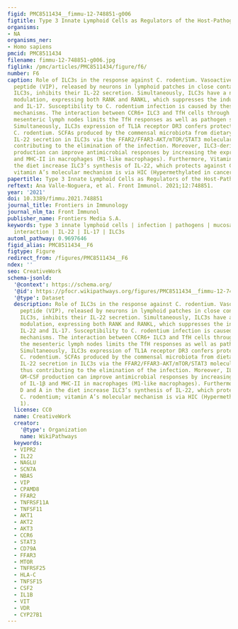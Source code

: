 ```yaml
---
figid: PMC8511434__fimmu-12-748851-g006
figtitle: Type 3 Innate Lymphoid Cells as Regulators of the Host-Pathogen Interaction
organisms:
- NA
organisms_ner:
- Homo sapiens
pmcid: PMC8511434
filename: fimmu-12-748851-g006.jpg
figlink: /pmc/articles/PMC8511434/figure/f6/
number: F6
caption: Role of ILC3s in the response against C. rodentium. Vasoactive intestinal
  peptide (VIP), released by neurons in lymphoid patches in close contact with CCR6+
  ILC3s, inhibits their IL-22 secretion. Simultaneously, ILC3s have a negative intrinsic
  modulation, expressing both RANK and RANKL, which suppresses the induction of IL-22
  and IL-17. Susceptibility to C. rodentium infection is caused by these inhibitory
  mechanisms. The interaction between CCR6+ ILC3 and TfH cells through MHC-II in the
  mesenteric lymph nodes limits the TfH responses as well as pathogen specific-IgA.
  Simultaneously, ILC3s expression of TL1A receptor DR3 confers protection against
  C. rodentium. SCFAs produced by the commensal microbiota from dietary fibers increase
  IL-22 secretion in ILC3s via the FFAR2/FFAR3-AKT/mTOR/STAT3 molecular pathway, thus
  contributing to the elimination of the infection. Moreover, ILC3-derived GM-CSF
  production can improve antimicrobial responses by increasing the expression of IL-1β
  and MHC-II in macrophages (M1-like macrophages). Furthermore, Vitamins D and A in
  the diet increase ILC3’s synthesis of IL-22, which protects against C. rodentium;
  vitamin A’s molecular mechanism is via HIC (Hypermethylated in cancer 1).
papertitle: Type 3 Innate Lymphoid Cells as Regulators of the Host-Pathogen Interaction.
reftext: Ana Valle-Noguera, et al. Front Immunol. 2021;12:748851.
year: '2021'
doi: 10.3389/fimmu.2021.748851
journal_title: Frontiers in Immunology
journal_nlm_ta: Front Immunol
publisher_name: Frontiers Media S.A.
keywords: type 3 innate lymphoid cells | infection | pathogens | mucosa | host-pathogen
  interaction | IL-22 | IL-17 | ILC3s
automl_pathway: 0.9697646
figid_alias: PMC8511434__F6
figtype: Figure
redirect_from: /figures/PMC8511434__F6
ndex: ''
seo: CreativeWork
schema-jsonld:
  '@context': https://schema.org/
  '@id': https://pfocr.wikipathways.org/figures/PMC8511434__fimmu-12-748851-g006.html
  '@type': Dataset
  description: Role of ILC3s in the response against C. rodentium. Vasoactive intestinal
    peptide (VIP), released by neurons in lymphoid patches in close contact with CCR6+
    ILC3s, inhibits their IL-22 secretion. Simultaneously, ILC3s have a negative intrinsic
    modulation, expressing both RANK and RANKL, which suppresses the induction of
    IL-22 and IL-17. Susceptibility to C. rodentium infection is caused by these inhibitory
    mechanisms. The interaction between CCR6+ ILC3 and TfH cells through MHC-II in
    the mesenteric lymph nodes limits the TfH responses as well as pathogen specific-IgA.
    Simultaneously, ILC3s expression of TL1A receptor DR3 confers protection against
    C. rodentium. SCFAs produced by the commensal microbiota from dietary fibers increase
    IL-22 secretion in ILC3s via the FFAR2/FFAR3-AKT/mTOR/STAT3 molecular pathway,
    thus contributing to the elimination of the infection. Moreover, ILC3-derived
    GM-CSF production can improve antimicrobial responses by increasing the expression
    of IL-1β and MHC-II in macrophages (M1-like macrophages). Furthermore, Vitamins
    D and A in the diet increase ILC3’s synthesis of IL-22, which protects against
    C. rodentium; vitamin A’s molecular mechanism is via HIC (Hypermethylated in cancer
    1).
  license: CC0
  name: CreativeWork
  creator:
    '@type': Organization
    name: WikiPathways
  keywords:
  - VIPR2
  - IL22
  - NAGLU
  - SCN7A
  - NBAS
  - VIP
  - CPAMD8
  - FFAR2
  - TNFRSF11A
  - TNFSF11
  - AKT1
  - AKT2
  - AKT3
  - CCR6
  - STAT3
  - CD79A
  - FFAR3
  - MTOR
  - TNFRSF25
  - HLA-C
  - TNFSF15
  - CSF2
  - IL1B
  - VIT
  - VDR
  - CYP27B1
---
```

